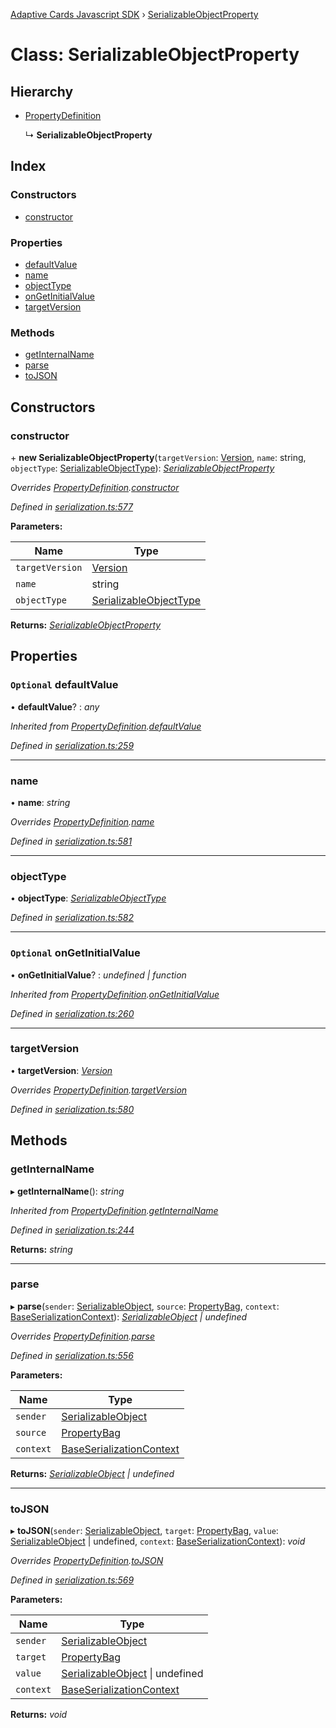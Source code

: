 [Adaptive Cards Javascript SDK](../README.md) › [SerializableObjectProperty](serializableobjectproperty.md)

# Class: SerializableObjectProperty

## Hierarchy

* [PropertyDefinition](propertydefinition.md)

  ↳ **SerializableObjectProperty**

## Index

### Constructors

* [constructor](serializableobjectproperty.md#constructor)

### Properties

* [defaultValue](serializableobjectproperty.md#optional-defaultvalue)
* [name](serializableobjectproperty.md#name)
* [objectType](serializableobjectproperty.md#objecttype)
* [onGetInitialValue](serializableobjectproperty.md#optional-ongetinitialvalue)
* [targetVersion](serializableobjectproperty.md#targetversion)

### Methods

* [getInternalName](serializableobjectproperty.md#getinternalname)
* [parse](serializableobjectproperty.md#parse)
* [toJSON](serializableobjectproperty.md#tojson)

## Constructors

###  constructor

\+ **new SerializableObjectProperty**(`targetVersion`: [Version](version.md), `name`: string, `objectType`: [SerializableObjectType](../README.md#serializableobjecttype)): *[SerializableObjectProperty](serializableobjectproperty.md)*

*Overrides [PropertyDefinition](propertydefinition.md).[constructor](propertydefinition.md#constructor)*

*Defined in [serialization.ts:577](https://github.com/microsoft/AdaptiveCards/blob/8588bd5ad/source/nodejs/adaptivecards/src/serialization.ts#L577)*

**Parameters:**

Name | Type |
------ | ------ |
`targetVersion` | [Version](version.md) |
`name` | string |
`objectType` | [SerializableObjectType](../README.md#serializableobjecttype) |

**Returns:** *[SerializableObjectProperty](serializableobjectproperty.md)*

## Properties

### `Optional` defaultValue

• **defaultValue**? : *any*

*Inherited from [PropertyDefinition](propertydefinition.md).[defaultValue](propertydefinition.md#optional-defaultvalue)*

*Defined in [serialization.ts:259](https://github.com/microsoft/AdaptiveCards/blob/8588bd5ad/source/nodejs/adaptivecards/src/serialization.ts#L259)*

___

###  name

• **name**: *string*

*Overrides [PropertyDefinition](propertydefinition.md).[name](propertydefinition.md#name)*

*Defined in [serialization.ts:581](https://github.com/microsoft/AdaptiveCards/blob/8588bd5ad/source/nodejs/adaptivecards/src/serialization.ts#L581)*

___

###  objectType

• **objectType**: *[SerializableObjectType](../README.md#serializableobjecttype)*

*Defined in [serialization.ts:582](https://github.com/microsoft/AdaptiveCards/blob/8588bd5ad/source/nodejs/adaptivecards/src/serialization.ts#L582)*

___

### `Optional` onGetInitialValue

• **onGetInitialValue**? : *undefined | function*

*Inherited from [PropertyDefinition](propertydefinition.md).[onGetInitialValue](propertydefinition.md#optional-ongetinitialvalue)*

*Defined in [serialization.ts:260](https://github.com/microsoft/AdaptiveCards/blob/8588bd5ad/source/nodejs/adaptivecards/src/serialization.ts#L260)*

___

###  targetVersion

• **targetVersion**: *[Version](version.md)*

*Overrides [PropertyDefinition](propertydefinition.md).[targetVersion](propertydefinition.md#targetversion)*

*Defined in [serialization.ts:580](https://github.com/microsoft/AdaptiveCards/blob/8588bd5ad/source/nodejs/adaptivecards/src/serialization.ts#L580)*

## Methods

###  getInternalName

▸ **getInternalName**(): *string*

*Inherited from [PropertyDefinition](propertydefinition.md).[getInternalName](propertydefinition.md#getinternalname)*

*Defined in [serialization.ts:244](https://github.com/microsoft/AdaptiveCards/blob/8588bd5ad/source/nodejs/adaptivecards/src/serialization.ts#L244)*

**Returns:** *string*

___

###  parse

▸ **parse**(`sender`: [SerializableObject](serializableobject.md), `source`: [PropertyBag](../README.md#propertybag), `context`: [BaseSerializationContext](baseserializationcontext.md)): *[SerializableObject](serializableobject.md) | undefined*

*Overrides [PropertyDefinition](propertydefinition.md).[parse](propertydefinition.md#parse)*

*Defined in [serialization.ts:556](https://github.com/microsoft/AdaptiveCards/blob/8588bd5ad/source/nodejs/adaptivecards/src/serialization.ts#L556)*

**Parameters:**

Name | Type |
------ | ------ |
`sender` | [SerializableObject](serializableobject.md) |
`source` | [PropertyBag](../README.md#propertybag) |
`context` | [BaseSerializationContext](baseserializationcontext.md) |

**Returns:** *[SerializableObject](serializableobject.md) | undefined*

___

###  toJSON

▸ **toJSON**(`sender`: [SerializableObject](serializableobject.md), `target`: [PropertyBag](../README.md#propertybag), `value`: [SerializableObject](serializableobject.md) | undefined, `context`: [BaseSerializationContext](baseserializationcontext.md)): *void*

*Overrides [PropertyDefinition](propertydefinition.md).[toJSON](propertydefinition.md#tojson)*

*Defined in [serialization.ts:569](https://github.com/microsoft/AdaptiveCards/blob/8588bd5ad/source/nodejs/adaptivecards/src/serialization.ts#L569)*

**Parameters:**

Name | Type |
------ | ------ |
`sender` | [SerializableObject](serializableobject.md) |
`target` | [PropertyBag](../README.md#propertybag) |
`value` | [SerializableObject](serializableobject.md) &#124; undefined |
`context` | [BaseSerializationContext](baseserializationcontext.md) |

**Returns:** *void*
